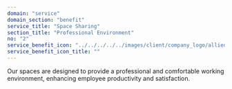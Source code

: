 ```yaml
---
domain: "service"
domain_section: "benefit"
service_title: "Space Sharing"
section_title: "Professional Environment"
no: "2"
service_benefit_icon: "../../../../../images/client/company_logo/allied-marketing.png"
service_benefit_icon_title: ""
---
```


Our spaces are designed to provide a professional and comfortable working environment, enhancing employee productivity and satisfaction.
